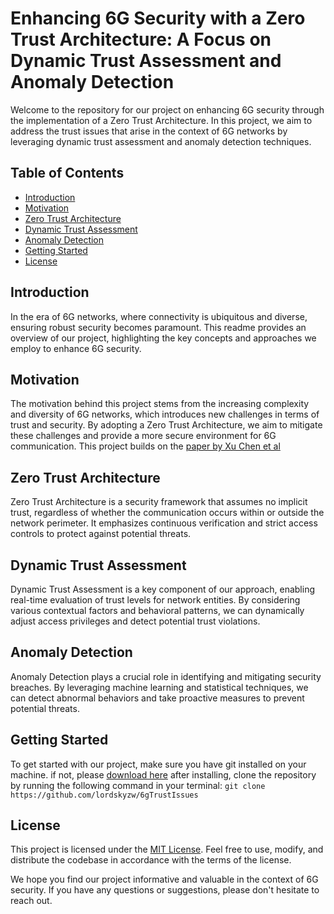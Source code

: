 # Enhancing 6G Security with a Zero Trust Architecture: A Focus on Dynamic Trust Assessment and Anomaly Detection

Welcome to the repository for our project on enhancing 6G security through the implementation of a Zero Trust Architecture. In this project, we aim to address the trust issues that arise in the context of 6G networks by leveraging dynamic trust assessment and anomaly detection techniques.

## Table of Contents
- [Introduction](#introduction)
- [Motivation](#motivation)
- [Zero Trust Architecture](#zero-trust-architecture)
- [Dynamic Trust Assessment](#dynamic-trust-assessment)
- [Anomaly Detection](#anomaly-detection)
- [Getting Started](#getting-started)
- [License](#license)

## Introduction
In the era of 6G networks, where connectivity is ubiquitous and diverse, ensuring robust security becomes paramount. This readme provides an overview of our project, highlighting the key concepts and approaches we employ to enhance 6G security.

## Motivation
The motivation behind this project stems from the increasing complexity and diversity of 6G networks, which introduces new challenges in terms of trust and security. By adopting a Zero Trust Architecture, we aim to mitigate these challenges and provide a more secure environment for 6G communication. This  project builds on the [paper by Xu Chen et al](https://arxiv.org/pdf/2203.07716)

## Zero Trust Architecture
Zero Trust Architecture is a security framework that assumes no implicit trust, regardless of whether the communication occurs within or outside the network perimeter. It emphasizes continuous verification and strict access controls to protect against potential threats.

## Dynamic Trust Assessment
Dynamic Trust Assessment is a key component of our approach, enabling real-time evaluation of trust levels for network entities. By considering various contextual factors and behavioral patterns, we can dynamically adjust access privileges and detect potential trust violations.

## Anomaly Detection
Anomaly Detection plays a crucial role in identifying and mitigating security breaches. By leveraging machine learning and statistical techniques, we can detect abnormal behaviors and take proactive measures to prevent potential threats.

## Getting Started
To get started with our project, make sure you have git installed on your machine.
if not, please [download here](https://git-scm.com/downloads)
after installing, clone the repository by running the following command in your terminal:
`git clone https://github.com/lordskyzw/6gTrustIssues`



## License
This project is licensed under the [MIT License](./LICENSE). Feel free to use, modify, and distribute the codebase in accordance with the terms of the license.

We hope you find our project informative and valuable in the context of 6G security. If you have any questions or suggestions, please don't hesitate to reach out.
